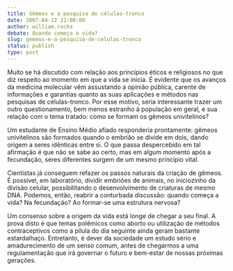 ```yaml
---
title: Gêmeos e a pesquisa de células-tronco
date: 2007-04-22 21:00:00
author: william.rocha
debate: Quando começa a vida?
slug: gemeos-e-a-pesquisa-de-celulas-tronco
status: publish 
type: post
---
```


  
Muito se há discutido com relação aos princípios éticos e religiosos no que diz respeito ao momento em que a vida se inicia. É evidente que os avanços da medicina molecular vêm assustando a opinião pública, carente de informações e garantias quanto as suas aplicações e métodos nas pesquisas de células-tronco. Por esse motivo, seria interessante trazer um outro questionamento, bem menos estranho à população em geral, e sua relação com o tema tratado: como se formam os gêmeos univitelinos?  
  
Um estudante de Ensino Médio afiado responderia prontamente: gêmeos univitelinos são formados quando o embrião se divide em dois, dando origem a seres idênticas entre si. O que passa despercebido em tal afirmação é que não se sabe ao certo, mas em algum momento após a fecundação, seres diferentes surgem de um mesmo princípio vital.  
  
Cientistas já conseguem refazer os passos naturais da criação de gêmeos. É possível, em laboratório, dividir embriões de animais, no iniciozinho da divisão celular, possibilitando o desenvolvimento de criaturas de mesmo DNA. Podemos, então, reabrir a conturbada discussão: quando começa a vida? Na fecundação? Ao formar-se uma estrutura nervosa?  
  
Um consenso sobre a origem da vida está longe de chegar a seu final. A prova disto é que temas polêmicos como aborto ou utilização de métodos contraceptivos como a pílula do dia seguinte ainda geram bastante estardalhaço. Entretanto, é dever da sociedade um estudo sério e amadurecimento de um senso comum, antes de chegarmos a uma regulamentação que irá governar o futuro e bem-estar de nossas próximas gerações.
